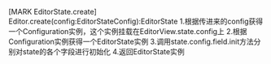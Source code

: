 [MARK EditorState.create]
Editor.create(config:EditorStateConfig):EditorState
  1.根据传进来的config获得一个Configuration实例，这个实例挂载在EditorView.state.config上
  2.根据Configuration实例获得一个EditorState实例
  3.调用state.config.field.init方法分别对state的各个字段进行初始化
  4.返回EditorState实例
